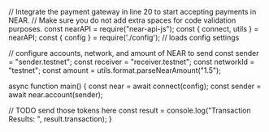 // Integrate the payment gateway in line 20 to start accepting payments in NEAR.
// Make sure you do not add extra spaces for code validation purposes.
const nearAPI = require("near-api-js");
const { connect, utils } = nearAPI;
const { config } = require('./config'); // loads config settings

// configure accounts, network, and amount of NEAR to send
const sender = "sender.testnet";
const receiver = "receiver.testnet";
const networkId = "testnet";
const amount = utils.format.parseNearAmount("1.5");

async function main() {
  const near = await connect(config);
  const sender = await near.account(sender);

  // TODO send those tokens here
  const result =
  console.log("Transaction Results: ", result.transaction);
}
